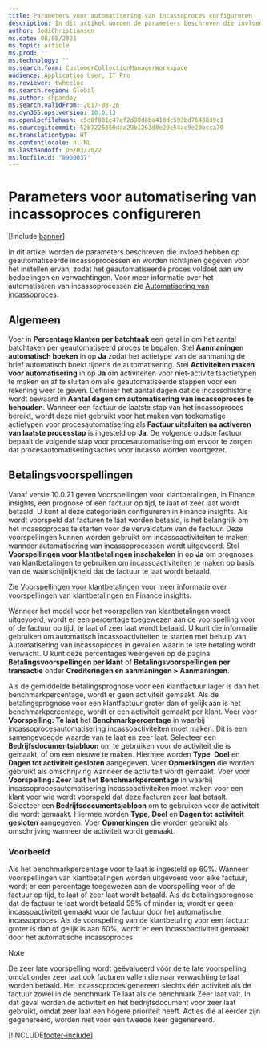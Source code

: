 ```yaml
---
title: Parameters voor automatisering van incassoproces configureren
description: In dit artikel worden de parameters beschreven die invloed hebben op geautomatiseerde incassoprocessen en worden richtlijnen gegeven voor het instellen ervan, zodat het geautomatiseerde proces voldoet aan uw bedoelingen en verwachtingen.
author: JodiChristiansen
ms.date: 08/05/2021
ms.topic: article
ms.prod: ''
ms.technology: ''
ms.search.form: CustomerCollectionManagerWorkspace
audience: Application User, IT Pro
ms.reviewer: twheeloc
ms.search.region: Global
ms.author: shpandey
ms.search.validFrom: 2017-08-26
ms.dyn365.ops.version: 10.0.13
ms.openlocfilehash: c5d0f801c47ef2d98d8ba410dc593bd7640839c1
ms.sourcegitcommit: 52b7225350daa29b1263d8e29c54ac9e20bcca70
ms.translationtype: HT
ms.contentlocale: nl-NL
ms.lasthandoff: 06/03/2022
ms.locfileid: "8900037"
---
```

# <a name="configure-parameters-for-collection-process-automation"></a>Parameters voor automatisering van incassoproces configureren

[!include [banner](../includes/banner.md)]

In dit artikel worden de parameters beschreven die invloed hebben op geautomatiseerde incassoprocessen en worden richtlijnen gegeven voor het instellen ervan, zodat het geautomatiseerde proces voldoet aan uw bedoelingen en verwachtingen. Voor meer informatie over het automatiseren van incassoprocessen zie [Automatisering van incassoproces](collections-process-automate.md).

## <a name="general"></a>Algemeen
Voer in **Percentage klanten per batchtaak** een getal in om het aantal batchtaken per geautomatiseerd proces te bepalen. Stel **Aanmaningen automatisch boeken** in op **Ja** zodat het actietype van de aanmaning de brief automatisch boekt tijdens de automatisering. Stel **Activiteiten maken voor automatisering** in op **Ja** om activiteiten voor niet-activiteitsactietypen te maken en af te sluiten om alle geautomatiseerde stappen voor een rekening weer te geven. Definieer het aantal dagen dat de incassohistorie wordt bewaard in **Aantal dagen om automatisering van incassoproces te behouden**. Wanneer een factuur de laatste stap van het incassoproces bereikt, wordt deze niet gebruikt voor het maken van toekomstige actietypen voor procesautomatisering als **Factuur uitsluiten na activeren van laatste processtap** is ingesteld op **Ja**. De volgende oudste factuur bepaalt de volgende stap voor procesautomatisering om ervoor te zorgen dat procesautomatiseringsacties voor incasso worden voortgezet. 

## <a name="payment-predictions"></a>Betalingsvoorspellingen
Vanaf versie 10.0.21 geven Voorspellingen voor klantbetalingen, in Finance insights, een prognose of een factuur op tijd, te laat of zeer laat wordt betaald. U kunt al deze categorieën configureren in Finance insights. Als wordt voorspeld dat facturen te laat worden betaald, is het belangrijk om het incassoproces te starten voor de vervaldatum van de factuur. Deze voorspellingen kunnen worden gebruikt om incassoactiviteiten te maken wanneer automatisering van incassoprocessen wordt uitgevoerd. Stel **Voorspellingen voor klantbetalingen inschakelen** in op **Ja** om prognoses van klantbetalingen te gebruiken om incassoactiviteiten te maken op basis van de waarschijnlijkheid dat de factuur te laat wordt betaald. 

Zie [Voorspellingen voor klantbetalingen](payment-insights-overview.md) voor meer informatie over voorspellingen van klantbetalingen en Finance insights.

Wanneer het model voor het voorspellen van klantbetalingen wordt uitgevoerd, wordt er een percentage toegewezen aan de voorspelling voor of de factuur op tijd, te laat of zeer laat wordt betaald. U kunt die informatie gebruiken om automatisch incassoactiviteiten te starten met behulp van Automatisering van incassoproces in gevallen waarin te late betaling wordt verwacht. U kunt deze percentages weergeven op de pagina **Betalingsvoorspellingen per klant** of **Betalingsvoorspellingen per transactie** onder **Crediteringen en aanmaningen > Aanmaningen**. 

Als de gemiddelde betalingsprognose voor een klantfactuur lager is dan het benchmarkpercentage, wordt er geen activiteit gemaakt. Als de betalingsprognose voor een klantfactuur groter dan of gelijk aan is het benchmarkpercentage, wordt er een activiteit gemaakt per klant. Voer voor **Voorspelling: Te laat** het **Benchmarkpercentage** in waarbij incassoprocesautomatisering incassoactiviteiten moet maken. Dit is een samengevoegde waarde van te laat en zeer laat. Selecteer een **Bedrijfsdocumentsjabloon** om te gebruiken voor de activiteit die is gemaakt, of om een nieuwe te maken. Hiermee worden **Type**, **Doel** en **Dagen tot activiteit gesloten** aangegeven. Voer **Opmerkingen** die worden gebruikt als omschrijving wanneer de activiteit wordt gemaakt. Voer voor **Voorspelling: Zeer laat** het **Benchmarkpercentage** in waarbij incassoprocesautomatisering incassoactiviteiten moet maken voor een klant voor wie wordt voorspeld dat deze facturen zeer laat betaalt. Selecteer een **Bedrijfsdocumentsjabloon** om te gebruiken voor de activiteit die wordt gemaakt. Hiermee worden **Type**, **Doel** en **Dagen tot activiteit gesloten** aangegeven. Voer **Opmerkingen** die worden gebruikt als omschrijving wanneer de activiteit wordt gemaakt. 

### <a name="example"></a>Voorbeeld
Als het benchmarkpercentage voor te laat is ingesteld op 60%. Wanneer voorspellingen van klantbetalingen worden uitgevoerd voor elke factuur, wordt er een percentage toegewezen aan de voorspelling voor of de factuur op tijd, te laat of zeer laat wordt betaald. Als de betalingsprognose dat de factuur te laat wordt betaald 59% of minder is, wordt er geen incassoactiviteit gemaakt voor de factuur door het automatische incassoproces. Als de voorspelling van de klantbetaling voor een factuur groter is dan of gelijk is aan 60%, wordt er een incassoactiviteit gemaakt door het automatische incassoproces. 

> [!NOTE]
> De zeer late voorspelling wordt geëvalueerd vóór de te late voorspelling, omdat onder zeer laat ook facturen vallen die naar verwachting te laat worden betaald. Het incassoproces genereert slechts één activiteit als de factuur zowel in de benchmark Te laat als de benchmark Zeer laat valt. In dat geval worden de activiteit en het bedrijfsdocument voor zeer laat gebruikt, omdat zeer laat een hogere prioriteit heeft. Acties die al eerder zijn gegenereerd, worden niet voor een tweede keer gegenereerd.

[!INCLUDE[footer-include](../../includes/footer-banner.md)]
